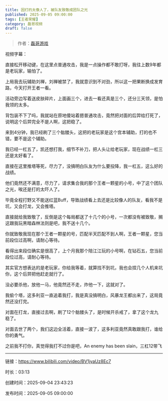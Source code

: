 ```yaml
---
title: 因打的太像人了，被队友致敬成团队之光
published: 2025-09-05 09:00:00
tags: [王者荣耀]
category: 磊哥视频
draft: false
---
```



> 作者：[磊哥游戏](https://space.bilibili.com/268941858)

视频字幕：

直接松开移动键，在这里点普通攻击，我是一点操作都不敢打呀，我往上数9年都是老玩家，输怕了。

上局我去玩辅助刘禅，刘禅被禁了，我就意识到不对劲，所以这一把果断换成发育路，今天打开王者一看。

活动旁边写着送皮肤碎片，上面画三个，进去一看还真是三个，还分三天领，是怕我领的太多。

背包装不下了吗，我就站在原地傻站着摁普通攻击，竟然把对面的后羿给打死了，说明这个后羿完全不是人啊，这把稳了。

来到4分钟，我已经刷了三个骷髅头，这把的老玩家是这个宫本辅助，打的也不错，要不是这个辅助。

我已经一杠五了，凯还想打我，细节不补刀，把人头让给老玩家，现在战绩一杠三还是太好看了。

直接在这里推塔等死，尽力了，没搞明白队友为什么要投降，我一杠五，这么好的战绩。

他们竟然还不满意，尽力了，请求集合我的那个王者一颗星的小号，中了这个团队之光，唉还是打的太吓人了。

毕竟全程打野又不能送红蓝Buff，导致战绩看上去还是比较像人的队友，看我不是坑，又会打龙，又会推塔。

直接就给我致敬了，反倒是这个每局都送了十几个的小号，一次都没有被致敬，搁这跟我玩黑暗森林法则是吧，我不送十几个。

你就致敬我现在那个王者一颗星的号，匹配半天匹配不到人啊，王者一颗星，您当前段位过高啊，请耐心等待。

看得出来段位确实是很高了，上个月我那个陪江江玩的小号啊，在钻石五，您当前段位过高，请耐心等待。

其实官方想表达的是老玩家，你给我等着，就算找不到坑，我也会捏几个人机来坑你，这个后羿把他赶走就行了。

没必要杀他，放他一马，他竟然还不走，炸他一下，这就对了。

我偷个塔，这多利亚一直追着我打，我是真没搞明白，风暴龙王都出来了，这局竟然还没打完。

对面在打龙，直接过去啊，刷了12个骷髅头了，是时候开杀戒了，拿了这个龙九稳了。

对面去世了两个，我们这边全活着，直接一波了，这多利亚竟然真敢跟我打，谁给你的勇气。

之前我不打你，真觉得我打不过你是吧，An enemy has been slain，三杠12带飞

---

链接：https://www.bilibili.com/video/BV1jyaUz8Ec7

时长：03:13

创建时间：2025-09-04 23:43:23

发布时间：2025-09-05 09:00:00
